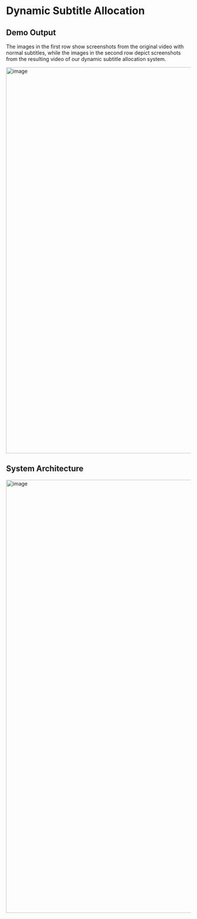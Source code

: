 # Dynamic Subtitle Allocation

## Demo Output
The images in the first row show screenshots from the original video with normal subtitles, while the images in the second row depict screenshots from the resulting video of our dynamic subtitle allocation system.

<img width="1052" alt="image" src="https://user-images.githubusercontent.com/37438293/233776460-52772a19-2802-43b1-a135-14e33f0abfc3.png">


## System Architecture
<img width="1180" alt="image" src="https://user-images.githubusercontent.com/37438293/233776710-6eaeb6f6-b169-4f52-99af-47e42c22a5ea.png">
